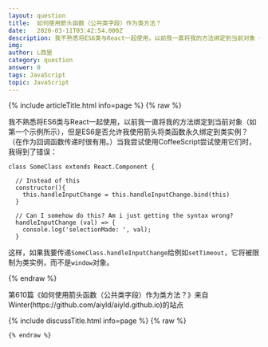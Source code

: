 ```yaml
---
layout: question
title:  如何使用箭头函数（公共类字段）作为类方法？
date:   2020-03-11T03:42:54.000Z
description: 我不熟悉将ES6类与React一起使用，以前我一直将我的方法绑定到当前对象（如第一个示例所示），但是ES6是否允许我使用箭头将类函数永久绑定到类实例？（在...
img: 
author: L西里
category: question
answer: 0
tags: JavaScript
topic: JavaScript
---
```

<div class="article-root">
  <div class="article">
    {% include articleTitle.html info=page %}
    {% raw %}
    <div class="article-content"><p><font style="vertical-align: inherit;"><font style="vertical-align: inherit;">我不熟悉将ES6类与React一起使用，以前我一直将我的方法绑定到当前对象（如第一个示例所示），但是ES6是否允许我使用箭头将类函数永久绑定到类实例？</font><font style="vertical-align: inherit;">（在作为回调函数传递时很有用。）当我尝试使用CoffeeScript尝试使用它们时，我得到了错误：</font></font></p>

<pre><code>class SomeClass extends React.Component {<font></font>
<font></font>
  // Instead of this<font></font>
  constructor(){<font></font>
    this.handleInputChange = this.handleInputChange.bind(this)<font></font>
  }<font></font>
<font></font>
  // Can I somehow do this? Am i just getting the syntax wrong?<font></font>
  handleInputChange (val) =&gt; {<font></font>
    console.log('selectionMade: ', val);<font></font>
  }<font></font>
</code></pre>

<p><font style="vertical-align: inherit;"><font style="vertical-align: inherit;">这样，如果我要传递</font></font><code>SomeClass.handleInputChange</code><font style="vertical-align: inherit;"><font style="vertical-align: inherit;">给例如</font></font><code>setTimeout</code><font style="vertical-align: inherit;"><font style="vertical-align: inherit;">，它将被限制为类实例，而不是</font></font><code>window</code><font style="vertical-align: inherit;"><font style="vertical-align: inherit;">对象。</font></font></p></div>
    {% endraw %}
  </div>
  <p class="winter_mark">第610篇《如何使用箭头函数（公共类字段）作为类方法？》来自Winter(https://github.com/aiyld/aiyld.github.io)的站点</p>
  <div class="discuss-wrapper">
    {% include discussTitle.html info=page %}
    {% raw %}
    
    {% endraw %}
  </div>
<div>
